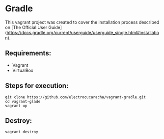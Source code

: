 # Gradle

This vagrant project was created to cover the installation process described on [The Official User Guide] (https://docs.gradle.org/current/userguide/userguide_single.html#installation).

## Requirements:

* Vagrant
* VirtualBox

## Steps for execution:

    git clone https://github.com/electrocucaracha/vagrant-gradle.git
    cd vagrant-glade
    vagrant up

## Destroy:

    vagrant destroy
